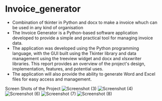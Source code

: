 # Invoice_generator
<ul>
<li>Combination of tkinter in Python and docx to make a invoice whuch can be used in any kind of organisation</li>

<li>The Invoice Generator is a Python-based software application developed to provide a simple and practical tool for managing invoice data.</li>
<li>The application was developed using the Python programming language, with the GUI built using the Tkinter library and data management using the treeview widget and docx and xlsxwriter libraries. This report provides an overview of the project's design, implementation, features, and potential uses.</li>
<li>The application will also provide the ability to generate Word and Excel files for easy access and management.</li>

</ul>

Screen Shots of the Project
![Screenshot (3)](https://github.com/aravindkontham/Invoice_generator/assets/92075632/9e839c94-3fb1-4775-98b1-8ad574ee93c6)
![Screenshot (4)](https://github.com/aravindkontham/Invoice_generator/assets/92075632/b3c951b5-7ad3-437a-a9d9-75d3436d1723)
![Screenshot (6)](https://github.com/aravindkontham/Invoice_generator/assets/92075632/50891b8d-2d95-4aee-91d5-08e889e29256)
![Screenshot (7)](https://github.com/aravindkontham/Invoice_generator/assets/92075632/c7a915aa-1e9f-4b35-b11c-df2ad63d0e52)
![Screenshot (8)](https://github.com/aravindkontham/Invoice_generator/assets/92075632/920d0db5-4ac5-45a3-bc18-dd0357807e73)

